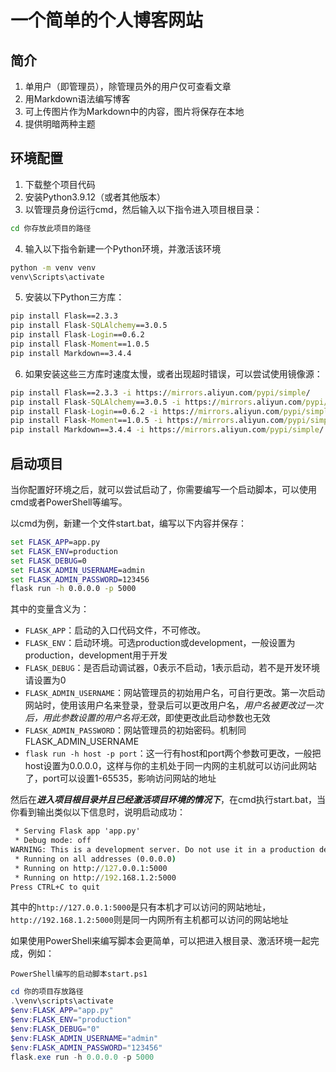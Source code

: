 # 一个简单的个人博客网站

## 简介

1. 单用户（即管理员），除管理员外的用户仅可查看文章
2. 用Markdown语法编写博客
3. 可上传图片作为Markdown中的内容，图片将保存在本地
4. 提供明暗两种主题


## 环境配置

1. 下载整个项目代码
2. 安装Python3.9.12（或者其他版本）
3. 以管理员身份运行cmd，然后输入以下指令进入项目根目录：

```cmd
cd 你存放此项目的路径
```

4. 输入以下指令新建一个Python环境，并激活该环境

```cmd
python -m venv venv
venv\Scripts\activate
```

5. 安装以下Python三方库：

```cmd
pip install Flask==2.3.3
pip install Flask-SQLAlchemy==3.0.5
pip install Flask-Login==0.6.2
pip install Flask-Moment==1.0.5
pip install Markdown==3.4.4
```

6. 如果安装这些三方库时速度太慢，或者出现超时错误，可以尝试使用镜像源：

```cmd
pip install Flask==2.3.3 -i https://mirrors.aliyun.com/pypi/simple/
pip install Flask-SQLAlchemy==3.0.5 -i https://mirrors.aliyun.com/pypi/simple/
pip install Flask-Login==0.6.2 -i https://mirrors.aliyun.com/pypi/simple/
pip install Flask-Moment==1.0.5 -i https://mirrors.aliyun.com/pypi/simple/
pip install Markdown==3.4.4 -i https://mirrors.aliyun.com/pypi/simple/
```

## 启动项目

当你配置好环境之后，就可以尝试启动了，你需要编写一个启动脚本，可以使用cmd或者PowerShell等编写。

以cmd为例，新建一个文件start.bat，编写以下内容并保存：

```cmd
set FLASK_APP=app.py
set FLASK_ENV=production
set FLASK_DEBUG=0
set FLASK_ADMIN_USERNAME=admin
set FLASK_ADMIN_PASSWORD=123456
flask run -h 0.0.0.0 -p 5000
```

其中的变量含义为：

- `FLASK_APP`：启动的入口代码文件，不可修改。
- `FLASK_ENV`：启动环境。可选production或development，一般设置为production，development用于开发
- `FLASK_DEBUG`：是否启动调试器，0表示不启动，1表示启动，若不是开发环境请设置为0
- `FLASK_ADMIN_USERNAME`：网站管理员的初始用户名，可自行更改。第一次启动网站时，使用该用户名来登录，登录后可以更改用户名，*用户名被更改过一次后，用此参数设置的用户名将无效*，即使更改此启动参数也无效
- `FLASK_ADMIN_PASSWORD`：网站管理员的初始密码。机制同FLASK_ADMIN_USERNAME
- `flask run -h host -p port`：这一行有host和port两个参数可更改，一般把host设置为0.0.0.0，这样与你的主机处于同一内网的主机就可以访问此网站了，port可以设置1-65535，影响访问网站的地址

然后在***进入项目根目录并且已经激活项目环境的情况下***，在cmd执行start.bat，当你看到输出类似以下信息时，说明启动成功：

```cmd
 * Serving Flask app 'app.py'
 * Debug mode: off
WARNING: This is a development server. Do not use it in a production deployment. Use a production WSGI server instead.
 * Running on all addresses (0.0.0.0)
 * Running on http://127.0.0.1:5000
 * Running on http://192.168.1.2:5000
Press CTRL+C to quit
```

其中的`http://127.0.0.1:5000`是只有本机才可以访问的网站地址，`http://192.168.1.2:5000`则是同一内网所有主机都可以访问的网站地址

如果使用PowerShell来编写脚本会更简单，可以把进入根目录、激活环境一起完成，例如：

`PowerShell编写的启动脚本start.ps1`

```PowerShell
cd 你的项目存放路径
.\venv\scripts\activate
$env:FLASK_APP="app.py"
$env:FLASK_ENV="production"
$env:FLASK_DEBUG="0"
$env:FLASK_ADMIN_USERNAME="admin"
$env:FLASK_ADMIN_PASSWORD="123456"
flask.exe run -h 0.0.0.0 -p 5000
```

